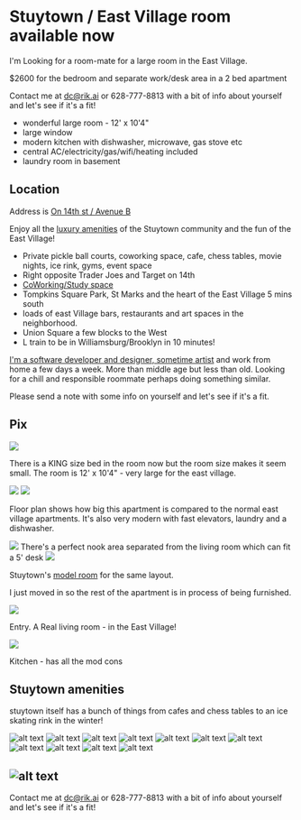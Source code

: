 # Stuytown / East Village room available now

I'm Looking for a room-mate for a large room in the East Village.

$2600 for the bedroom and separate work/desk area in a 2 bed apartment

Contact me at <dc@rik.ai> or 628-777-8813 with a bit of info about yourself and let's see if it's a fit!

- wonderful large room - 12' x 10'4"
- large window
- modern kitchen with dishwasher, microwave, gas stove etc
- central AC/electricity/gas/wifi/heating included
- laundry room in basement

## Location

Address is [On 14th st / Avenue B](https://maps.app.goo.gl/zVDdf6zTLdg4CmE17)

Enjoy all the [luxury amenities](https://www.stuytown.com/amenities/) of the Stuytown community and the fun of the East Village!

- Private pickle ball courts, coworking space, cafe, chess tables, movie nights, ice rink, gyms, event space
- Right opposite Trader Joes and Target on 14th
- [CoWorking/Study space](https://www.stuytown.com/amenities/modern-conveniences/oval-study/)
- Tompkins Square Park, St Marks and the heart of the East Village 5 mins south
- loads of east Village bars, restaurants and art spaces in the neighborhood.
- Union Square a few blocks to the West
- L train to be in Williamsburg/Brooklyn in 10 minutes!

[I'm a software developer and designer, sometime artist](https://dc.rik.ai/) and work from home a few days a week. More than middle age but less than old.
Looking for a chill and responsible roommate perhaps doing something similar.

Please send a note with some info on yourself and let's see if it's a fit.

## Pix

<img src='images/br-corner.jpeg' />

There is a KING size bed in the room now but the room size makes it seem small.
The room is 12' x 10'4" - very large for the east village.

<img src='images/br-door.jpg' />

<img src='images/floor-plan-3.jpg' />

Floor plan shows how big this apartment is compared to the normal east village apartments.
It's also very modern with fast elevators, laundry and a dishwasher.

<img src='images/h-study-2.png' />
There's a perfect nook area separated from the living room which can fit a 5' desk

<img src='images/model-room.jpg' />

Stuytown's [model room](https://www.stuytown.com/gallery/) for the same layout.

I just moved in so the rest of the apartment is in process of being furnished.

<img src='images/h-entry.png' />

Entry. A Real living room - in the East Village!

<img src='images/h-kitchen.png' />

Kitchen - has all the mod cons

## Stuytown amenities

stuytown itself has a bunch of things from cafes and chess tables to an ice skating rink in the winter!

![alt text](images/gym2.jpg)
![alt text](images/cowork.jpg)
![alt text](images/chess.jpg)
![alt text](images/cafe.jpg)
![alt text](images/skating-rink.jpg)
![alt text](images/cafe2.jpg)
![alt text](images/gym.jpg)
![alt text](images/yoga.jpg)
![alt text](images/pickleball.jpg)
![alt text](images/fitness-playground.jpg)
![alt text](images/mini-library.jpg)

![alt text](images/st-gallery.jpg)
---

Contact me at <dc@rik.ai> or 628-777-8813 with a bit of info about yourself and let's see if it's a fit!
